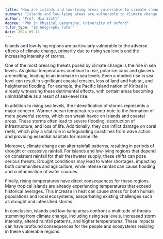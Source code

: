 ```yaml
---
title: "How are islands and low-lying areas vulnerable to climate change?"
summary: "Islands and low-lying areas are vulnerable to climate change due to rising sea levels and increased storm intensity."
author: "Prof. Mia Scott"
degree: "PhD in Physical Geography, University of Oxford"
tutor_type: "IB Geography Tutor"
date: 2024-09-11
---
```


Islands and low-lying regions are particularly vulnerable to the adverse effects of climate change, primarily due to rising sea levels and the increasing intensity of storms.

One of the most pressing threats posed by climate change is the rise in sea levels. As global temperatures continue to rise, polar ice caps and glaciers are melting, leading to an increase in sea levels. Even a modest rise in sea level can result in significant coastal erosion, loss of land and habitat, and heightened flooding. For example, the Pacific Island nation of Kiribati is already witnessing these detrimental effects, with certain areas becoming uninhabitable as a result of sea-level rise.

In addition to rising sea levels, the intensification of storms represents a major concern. Warmer ocean temperatures contribute to the formation of more powerful storms, which can wreak havoc on islands and coastal areas. These storms often lead to severe flooding, destruction of infrastructure, and loss of life. Additionally, they can inflict damage on coral reefs, which play a vital role in safeguarding coastlines from wave action and providing essential habitats for marine life.

Moreover, climate change can alter rainfall patterns, resulting in periods of drought or excessive rainfall. For islands and low-lying regions that depend on consistent rainfall for their freshwater supply, these shifts can pose serious threats. Drought conditions may lead to water shortages, impacting both communities and agriculture, while intense rainfall can cause flooding and contamination of water sources.

Finally, rising temperatures have direct consequences for these regions. Many tropical islands are already experiencing temperatures that exceed historical averages. This increase in heat can cause stress for both human populations and local ecosystems, exacerbating existing challenges such as drought and intensified storms.

In conclusion, islands and low-lying areas confront a multitude of threats stemming from climate change, including rising sea levels, increased storm intensity, altered rainfall patterns, and higher temperatures. These impacts can have profound consequences for the people and ecosystems residing in these vulnerable regions.
    